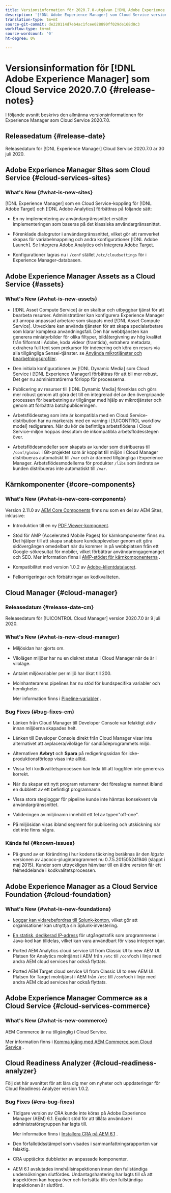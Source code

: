 ```yaml
---
title: Versionsinformation för 2020.7.0-utgåvan [!DNL Adobe Experience Manager] av en Cloud Service.
description: '[!DNL Adobe Experience Manager] som Cloud Service versionsinformation för 2020.7.0.'
translation-type: tm+mt
source-git-commit: de220114d7eb4ac1fcee028890ff029de168d0c3
workflow-type: tm+mt
source-wordcount: '0'
ht-degree: 0%

---
```



# Versionsinformation för [!DNL Adobe Experience Manager] som Cloud Service 2020.7.0 {#release-notes}

I följande avsnitt beskrivs den allmänna versionsinformationen för Experience Manager som Cloud Service 2020.7.0.

## Releasedatum {#release-date}

Releasedatum för [!DNL Experience Manager] Cloud Service 2020.7.0 är 30 juli 2020.

## Adobe Experience Manager Sites som Cloud Service {#cloud-services-sites}

### What&#39;s New {#what-is-new-sites}

[!DNL Experience Manager] som en Cloud Service-koppling för [!DNL Adobe Target] och [!DNL Adobe Analytics] förbättras på följande sätt:

* En ny implementering av användargränssnittet ersätter implementeringen som baseras på det klassiska användargränssnittet.

* Förenklade dialogrutor i användargränssnittet, vilket gör att ramverket skapas för variabelmappning och andra konfigurationer [!DNL Adobe Launch]. Se [Integrera Adobe Analytics](https://docs.adobe.com/content/help/en/experience-manager-cloud-service/sites/integrations/integrating-adobe-analytics.html) och [Integrera Adobe Target](https://docs.adobe.com/content/help/en/experience-manager-cloud-service/sites/integrations/integrating-adobe-target.html).

* Konfigurationer lagras nu i `/conf` stället `/etc/cloudsettings` för i Experience Manager-databasen.

## Adobe Experience Manager Assets as a Cloud Service {#assets}

### What&#39;s New {#what-is-new-assets}

* [!DNL Asset Compute Service] är en skalbar och utbyggbar tjänst för att bearbeta resurser. Administratörer kan konfigurera Experience Manager att anropa anpassad arbetare som skapats med [!DNL Asset Compute Service]. Utvecklare kan använda tjänsten för att skapa specialarbetare som klarar komplexa användningsfall. Den här webbtjänsten kan generera miniatyrbilder för olika filtyper, bildåtergivning av hög kvalitet från filformat i Adobe, koda videor (framtida), extrahera metadata, extrahera full text som prekursor för indexering och köra en resurs via alla tillgängliga Sensei-tjänster. se [Använda mikrotjänster och bearbetningsprofiler](/help/assets/asset-microservices-configure-and-use.md).

* Den initiala konfigurationen av [!DNL Dynamic Media] som Cloud Service i [!DNL Experience Manager] förbättras för att bli mer robust. Det ger nu administratörerna förlopp för processerna.

* Publicering av resurser till [!DNL Dynamic Media] förenklas och görs mer robust genom att göra det till en integrerad del av den övergripande processen för bearbetning av tillgångar med hjälp av mikrotjänster och genom att förbättra batchpubliceringen.

* Arbetsflödessteg som inte är kompatibla med en Cloud Service-distribution har nu markerats med en varning i [!UICONTROL workflow model] redigeraren. När du kör de befintliga arbetsflödena i Cloud Service-miljön hoppas dessutom de inkompatibla arbetsflödesstegen över.

* Arbetsflödesmodeller som skapats av kunder som distribueras till `/conf/global` i Git-projektet som är kopplat till miljön i Cloud Manager distribueras automatiskt till `/var` och är därmed tillgängliga i Experience Manager. Arbetsflödesmodellerna för produkter `/libs` som ändrats av kunden distribueras inte automatiskt till `/var`.

## Kärnkomponenter {#core-components}

### What&#39;s New {#what-is-new-core-components}

Version 2.11.0 av [AEM Core Components](https://docs.adobe.com/content/help/en/experience-manager-core-components/using/introduction.html) finns nu som en del av AEM Sites, inklusive:

* Introduktion till en ny [PDF Viewer-komponent](https://aemcomponents.dev/content/core-components-examples/library/page-authoring/pdf-viewer.html).

* Stöd för AMP (Accelerated Mobile Pages) för kärnkomponenter finns nu. Det hjälper till att skapa snabbare kundupplevelser genom att göra sidövergången omedelbart när du kommer in på webbplatsen från ett Google-sökresultat för mobiler, vilket förbättrar användarengagemanget och SEO.
Mer information finns i [AMP-stödet för kärnkomponenterna](https://docs.adobe.com/content/help/en/experience-manager-core-components/using/developing/amp.html) .

* Kompatibilitet med version 1.0.2 av [Adobe-klientdatalagret](https://docs.adobe.com/content/help/en/experience-manager-core-components/using/developing/data-layer/overview.html).

* Felkorrigeringar och förbättringar av kodkvaliteten.

## Cloud Manager {#cloud-manager}

### Releasedatum {#release-date-cm}

Releasedatum för [!UICONTROL Cloud Manager] version 2020.7.0 är 9 juli 2020.

### What&#39;s New {#what-is-new-cloud-manager}

* Miljösidan har gjorts om.

* Vilolägen miljöer har nu en diskret status i Cloud Manager när de är i viloläge.

* Antalet miljövariabler per miljö har ökat till 200.

* Molnhanterarens pipelines har nu stöd för kundspecifika variabler och hemligheter.

   Mer information finns i [Pipeline-variabler](/help/onboarding/getting-access-to-aem-in-cloud/creating-aem-application-project.md#pipeline-variables) .

### Bug Fixes {#bug-fixes-cm}

* Länken från Cloud Manager till Developer Console var felaktigt aktiv innan miljöerna skapades helt.

* Länken till Developer Console direkt från Cloud Manager visar inte alternativet att avplacera/viloläge för sandlådeprogrammets miljö.

* Alternativen **Avbryt** och **Spara** på redigeringssidan för icke-produktionsförlopp visas inte alltid.

* Vissa fel i kodkvalitetsprocessen kan leda till att loggfilen inte genereras korrekt.

* När du skapar ett nytt program returnerar det föreslagna namnet ibland en dubblett av ett befintligt programnamn.

* Vissa stora stegloggar för pipeline kunde inte hämtas konsekvent via användargränssnittet.

* Valideringen av miljönamn innehöll ett fel av typen&quot;off-one&quot;.

* På miljösidan visas ibland segment för publicering och utskickning när det inte finns några.

### Kända fel {#known-issues}

* På grund av en förändring i hur kodens täckning beräknas är den *lägsta* versionen av Jacoco-pluginprogrammet nu 0.7.5.201505241946 (släppt i maj 2015). Kunder som uttryckligen hänvisar till en äldre version får ett felmeddelande i kodkvalitetsprocessen.

## Adobe Experience Manager as a Cloud Service Foundation {#cloud-foundation}

### What&#39;s New {#what-is-new-foundations}

* [Loggar kan vidarebefordras till Splunk-konton](/help/implementing/developing/introduction/logging.md#splunk-logs), vilket gör att organisationer kan utnyttja sin Splunk-investering.

* [En statisk, dedikerad IP-adress](/help/implementing/developing/introduction/development-guidelines.md#dedicated-egress-ip-address) för utgångstrafik som programmeras i Java-kod kan tilldelas, vilket kan vara användbart för vissa integreringar.

* Ported AEM Analytics cloud service UI from Classic UI to new AEM UI. Platsen för Analytics molntjänst i AEM från `/etc` till `/conf`och i linje med andra AEM cloud services har också flyttats.

* Ported AEM Target cloud service UI from Classic UI to new AEM UI. Platsen för Target molntjänst i AEM från `/etc` till `/conf`och i linje med andra AEM cloud services har också flyttats.

## Adobe Experience Manager Commerce as a Cloud Service {#cloud-services-commerce}

### What&#39;s New {#what-is-new-commerce}

AEM Commerce är nu tillgänglig i Cloud Service.

Mer information finns i [Komma igång med AEM Commerce som Cloud Service](https://docs.adobe.com/content/help/en/experience-manager-cloud-service/commerce/getting-started.html) .

## Cloud Readiness Analyzer {#cloud-readiness-analyzer}

Följ det här avsnittet för att lära dig mer om nyheter och uppdateringar för Cloud Readiness Analyzer version 1.0.2.

### Bug Fixes {#cra-bug-fixes}

* Tidigare version av CRA kunde inte köras på Adobe Experience Manager (AEM) 6.1. Explicit stöd för att tillåta användare i administratörsgruppen har lagts till.

   Mer information finns i [Installera CRA på AEM 6.1](https://docs.adobe.com/content/help/en/experience-manager-cloud-service/moving/cloud-migration/cloud-readiness-analyzer/using-cloud-readiness-analyzer.html#installing-on-aem61) .

* Den förfallotidsstämpel som visades i sammanfattningsrapporten var felaktig.

* CRA upptäckte dubbletter av anpassade komponenter.

* AEM 6.1 avslutades innehållsinspektionen innan den fullständiga undersökningen slutfördes. Undantagshantering har lagts till så att inspektören kan hoppa över och fortsätta tills den fullständiga inspektionen är slutförd.
